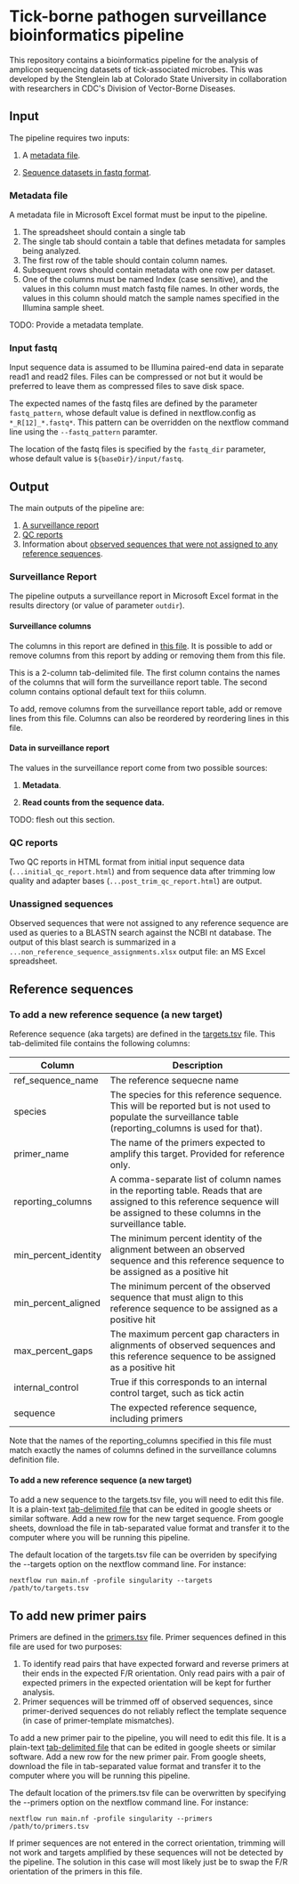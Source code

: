# Tick-borne pathogen surveillance bioinformatics pipeline                    

This repository contains a bioinformatics pipeline for the analysis of amplicon sequencing datasets of tick-associated microbes.  This was developed by the Stenglein lab at Colorado State University in collaboration with researchers in CDC's Division of Vector-Borne Diseases.


## Input 

The pipeline requires two inputs:

1. A [metadata file](#metadata-file).

2. [Sequence datasets in fastq format](#input-fastq).  

### Metadata file

A metadata file in Microsoft Excel format must be input to the pipeline.  

1. The spreadsheet should contain a single tab
2. The single tab should contain a table that defines metadata for samples being analyzed.
3. The first row of the table should contain column names.
4. Subsequent rows should contain metadata with one row per dataset. 
5. One of the columns must be named Index (case sensitive), and the values in this column must match fastq file names.  In other words, the values in this column should match the sample names specified in the Illumina sample sheet.

TODO: Provide a metadata template.

### Input fastq

Input sequence data is assumed to be Illumina paired-end data in separate read1 and read2 files.  Files can be compressed or not but it would be preferred to leave them as compressed files to save disk space.

The expected names of the fastq files are defined by the parameter `fastq_pattern`, whose default value is defined in nextflow.config as `*_R[12]_*.fastq*`.  This pattern can be overridden on the nextflow command line using the `--fastq_pattern` paramter.

The location of the fastq files is specified by the `fastq_dir` parameter, whose default value is `${baseDir}/input/fastq`.

## Output

The main outputs of the pipeline are:

1. [A surveillance report](#surveillance-report)
2. [QC reports](#qc-reports)
3. Information about [observed sequences that were not assigned to any reference sequences](#unassigned-sequences).

### Surveillance Report

The pipeline outputs a surveillance report in Microsoft Excel format in the results directory (or value of parameter `outdir`).   

#### Surveillance columns

The columns in this report are defined in [this file](./refseq/surveillance_columns.txt).  It is possible to add or remove columns from this report by adding or removing them from this file.  

This is a 2-column tab-delimited file.  The first column contains the names of the columns that will form the surveillance report table.  The second column contains optional default text for thiis column.

To add, remove columns from the surveillance report table, add or remove lines from this file.  Columns can also be reordered by reordering lines in this file.

#### Data in surveillance report

The values in the surveillance report come from two possible sources:

1. **Metadata**.  

2. **Read counts from the sequence data.**

TODO: flesh out this section.

### QC reports

Two QC reports in HTML format from initial input sequence data (`...initial_qc_report.html`) and from sequence data after trimming low quality and adapter bases (`...post_trim_qc_report.html`) are output.

### Unassigned sequences

Observed sequences that were not assigned to any reference sequence are used as queries to a BLASTN search against the NCBI nt database.  The output of this blast search is summarized in a `...non_reference_sequence_assignments.xlsx` output file: an MS Excel spreadsheet.

## Reference sequences

### To add a new reference sequence (a new target)

Reference sequence (aka targets) are defined in the [targets.tsv](./refseq/targets.tsv) file.  This tab-delimited file contains the following columns: 

| Column                 | Description |
| -----------            | ----------- |
| ref_sequence_name      | The reference sequecne name |
| species                | The species for this reference sequence.  This will be reported but is not used to populate the surveillance table (reporting_columns is used for that). |
| primer_name            | The name of the primers expected to amplify this target.  Provided for reference only.
| reporting_columns      | A comma-separate list of column names in the reporting table.  Reads that are assigned to this reference sequence will be assigned to these columns in the surveillance table. |
| min_percent_identity   | The minimum percent identity of the alignment between an observed sequence and this reference sequence to be assigned as a positive hit |
| min_percent_aligned    | The minimum percent of the observed sequence that must align to this reference sequence to be assigned as a positive hit |
| max_percent_gaps       | The maximum percent gap characters in alignments of observed sequences and this reference sequence to be assigned as a positive hit|
| internal_control       | True if this corresponds to an internal control target, such as tick actin |
| sequence               | The expected reference sequence, including primers |

Note that the names of the reporting_columns specified in this file must match exactly the names of columns defined in the surveillance columns definition file.

#### To add a new reference sequence (a new target)

To add a new sequence to the targets.tsv file, you will need to edit this file.  It is a plain-text [tab-delimited file](https://en.wikipedia.org/wiki/Tab-separated_values) that can be edited in google sheets or similar software.  Add a new row for the new target sequence.  From google sheets, download the file in tab-separated value format and transfer it to the computer where you will be running this pipeline.  

The default location of the targets.tsv file can be overriden by specifying the --targets option on the nextflow command line.  For instance:

```
nextflow run main.nf -profile singularity --targets /path/to/targets.tsv
```

## To add new primer pairs

Primers are defined in the [primers.tsv](./refseq/primers.tsv) file.  Primer sequences defined in this file are used for two purposes:

1. To identify read pairs that have expected forward and reverse primers at their ends in the expected F/R orientation.  Only read pairs with a pair of expected primers in the expected orientation will be kept for further analysis.
2. Primer sequences will be trimmed off of observed sequences, since primer-derived sequences do not reliably reflect the template sequence (in case of primer-template mismatches).

To add a new primer pair to the pipeline, you will need to edit this file.  It is a plain-text [tab-delimited file](https://en.wikipedia.org/wiki/Tab-separated_values) that can be edited in google sheets or similar software.  Add a new row for the new primer pair.  From google sheets, download the file in tab-separated value format and transfer it to the computer where you will be running this pipeline.  

The default location of the primers.tsv file can be overwritten by specifying the --primers option on the nextflow command line.  For instance:

```
nextflow run main.nf -profile singularity --primers /path/to/primers.tsv
```

If primer sequences are not entered in the correct orientation, trimming will not work and targets amplified by these sequences will not be detected by the pipeline.  The solution in this case will most likely just be to swap the F/R orientation of the primers in this file. 

